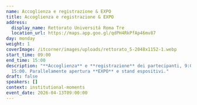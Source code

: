 ```yaml
---
name: Accoglienza e registrazione & EXPO
title: Accoglienza e registrazione & EXPO
address:
  display_name: Rettorato Universitá Roma Tre
  location_url: https://maps.app.goo.gl/qdPH4RkPfAp46mv87
day: monday
weight: 1
coverImage: /itcorner/images/uploads/rettorato_5-2048x1152-1.webp
start_time: 09:00
end_time: 15:00
description: "**Accoglienza** e **registrazione** dei partecipanti, 9:00 -
  15:00. Parallelamente apertura **EXPO** e stand espositivi."
draft: false
speakers: []
context: institutional-moments
event_date: 2026-04-13T09:00:00
---
```

